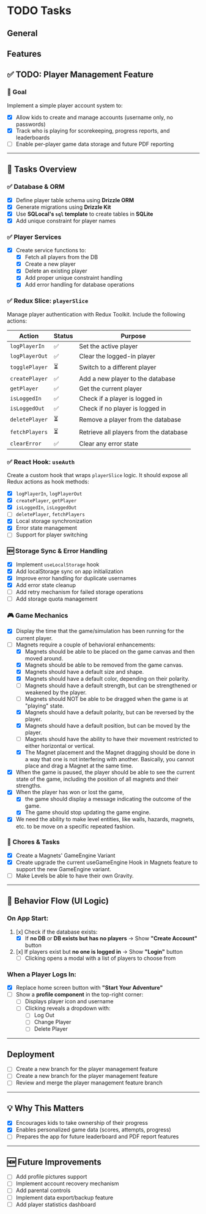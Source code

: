 # TODO Tasks

## General

## Features

## ✅ TODO: Player Management Feature

### 🎯 Goal

Implement a simple player account system to:

- [x] Allow kids to create and manage accounts (username only, no passwords)
- [x] Track who is playing for scorekeeping, progress reports, and leaderboards
- [ ] Enable per-player game data storage and future PDF reporting

---

## 🔧 Tasks Overview

### ✅ Database & ORM

- [x] Define player table schema using **Drizzle ORM**
- [x] Generate migrations using **Drizzle Kit**
- [x] Use **SQLocal's `sql` template** to create tables in **SQLite**
- [x] Add unique constraint for player names

### ✅ Player Services

- [x] Create service functions to:
  - [x] Fetch all players from the DB
  - [x] Create a new player
  - [x] Delete an existing player
  - [x] Add proper unique constraint handling
  - [x] Add error handling for database operations

### ✅ Redux Slice: `playerSlice`

Manage player authentication with Redux Toolkit. Include the following actions:

| Action         | Status | Purpose                                |
| -------------- | ------ | -------------------------------------- |
| `logPlayerIn`  | ✅     | Set the active player                  |
| `logPlayerOut` | ✅     | Clear the logged-in player             |
| `togglePlayer` | ⏳     | Switch to a different player           |
| `createPlayer` | ✅     | Add a new player to the database       |
| `getPlayer`    | ✅     | Get the current player                 |
| `isLoggedIn`   | ✅     | Check if a player is logged in         |
| `isLoggedOut`  | ✅     | Check if no player is logged in        |
| `deletePlayer` | ⏳     | Remove a player from the database      |
| `fetchPlayers` | ⏳     | Retrieve all players from the database |
| `clearError`   | ✅     | Clear any error state                  |

### ✅ React Hook: `useAuth`

Create a custom hook that wraps `playerSlice` logic. It should expose all Redux actions as hook methods:

- [x] `logPlayerIn`, `logPlayerOut`
- [x] `createPlayer`, `getPlayer`
- [x] `isLoggedIn`, `isLoggedOut`
- [ ] `deletePlayer`, `fetchPlayers`
- [x] Local storage synchronization
- [x] Error state management
- [ ] Support for player switching

### 🆕 Storage Sync & Error Handling

- [x] Implement `useLocalStorage` hook
- [x] Add localStorage sync on app initialization
- [x] Improve error handling for duplicate usernames
- [x] Add error state cleanup
- [ ] Add retry mechanism for failed storage operations
- [ ] Add storage quota management

### 🎮 Game Mechanics

- [x] Display the time that the game/simulation has been running for the current player.
- [ ] Magnets require a couple of behavioral enhancements:
  - [x] Magnets should be able to be placed on the game canvas and then moved around.
  - [x] Magnets should be able to be removed from the game canvas.
  - [x] Magnets should have a default size and shape.
  - [x] Magnets should have a default color, depending on their polarity.
  - [ ] Magnets should have a default strength, but can be strengthened or weakened by the player.
  - [ ] Magnets should NOT be able to be dragged when the game is at "playing" state.
  - [x] Magnets should have a default polarity, but can be reversed by the player.
  - [x] Magnets should have a default position, but can be moved by the player.
  - [ ] Magnets should have the ability to have their movement restricted to either horizontal or vertical.
  - [x] The Magnet placement and the Magnet dragging should be done in a way that one is not interfering with another. Basically, you cannot place and drag a Magnet at the same time.
- [x] When the game is paused, the player should be able to see the current state of the game, including the position of all magnets and their strengths.
- [x] When the player has won or lost the game,
  - [x] the game should display a message indicating the outcome of the game.
  - [x] The game should stop updating the game engine.
- [x] We need the ability to make level entities, like walls, hazards, magnets, etc. to be move on a specific repeated fashion.

### 🧹 Chores & Tasks

- [x] Create a Magnets' GameEngine Variant
- [x] Create upgrade the current useGameEngine Hook in Magnets feature to support the new GameEngine variant.
- [ ] Make Levels be able to have their own Gravity.

---

## 🧪 Behavior Flow (UI Logic)

### On App Start:

1. [x] Check if the database exists:
   - [x] If **no DB** or **DB exists but has no players** → Show **"Create Account"** button
2. [x] If players exist but **no one is logged in** → Show **"Login"** button
   - [ ] Clicking opens a modal with a list of players to choose from

### When a Player Logs In:

- [x] Replace home screen button with **"Start Your Adventure"**
- [ ] Show a **profile component** in the top-right corner:
  - [ ] Displays player icon and username
  - [ ] Clicking reveals a dropdown with:
    - [ ] Log Out
    - [ ] Change Player
    - [ ] Delete Player

---

## Deployment

- [ ] Create a new branch for the player management feature
- [ ] Create a new branch for the player management feature
- [ ] Review and merge the player management feature branch

---

## 💡 Why This Matters

- [x] Encourages kids to take ownership of their progress
- [x] Enables personalized game data (scores, attempts, progress)
- [ ] Prepares the app for future leaderboard and PDF report features

---

## 🆕 Future Improvements

- [ ] Add profile pictures support
- [ ] Implement account recovery mechanism
- [ ] Add parental controls
- [ ] Implement data export/backup feature
- [ ] Add player statistics dashboard
